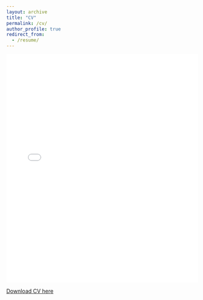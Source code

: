 ```yaml
---
layout: archive
title: "CV"
permalink: /cv/
author_profile: true
redirect_from:
  - /resume/
---
```


<iframe src="/files/Data_Scientist_Resume.pdf" style="width:100%; height:600px;" frameborder="0"></iframe>

[Download CV here](https://VishnuSaiKarthikGindi.github.io/files/Data_Scientist_Resume.pdf)
